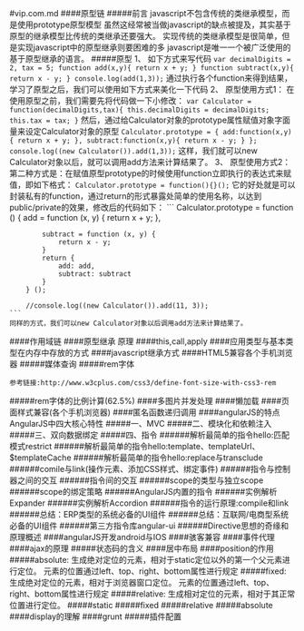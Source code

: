 #vip.com.md
####原型链
#####前言
    javascript不包含传统的类继承模型，而是使用prototype原型模型
    虽然这经常被当做javascript的缺点被提及，其实基于原型的继承模型比传统的类继承还要强大。
    实现传统的类继承模型是很简单，但是实现javascript中的原型继承则要困难的多
    javascript是唯一一个被广泛使用的基于原型继承的语言。
#####原型
    1、 如下方式来写代码
    ```
      var decimalDigits = 2,
          tax = 5;
      function add(x,y){
        return x + y;
      }
      function subtract(x,y){
        return x - y;
      }
      console.log(add(1,3));
    ```
    通过执行各个function来得到结果，学习了原型之后，我们可以使用如下方式来美化一下代码
    2、 原型使用方式1：
    在使用原型之前，我们需要先将代码做一下小修改：
    ```
      var Calculator = function(decimalDigits,tax){
        this.decimalDigits = decimalDigits;
        this.tax = tax;
      }
    ```
    然后，通过给Calculator对象的prototype属性赋值对象字面量来设定Calculator对象的原型
    ```
      Calculator.prototype = {
        add:function(x,y){
          return x + y;
        },
        subtract:function(x,y){
          return x - y;
        }
      };
      console.log((new Calculator()).add(1,3));
    ```
    这样，我们就可以new Calculator对象以后，就可以调用add方法来计算结果了。
    3、 原型使用方式2：
    第二种方式是：在赋值原型prototype的时候使用function立即执行的表达式来赋值，即如下格式：
    `Calculator.prototype = function(){}();`
    它的好处就是可以封装私有的function，通过return的形式暴露处简单的使用名称，以达到
    public/private的效果，修改后的代码如下：
    ```
      Calculator.prototype = function () {
            add = function (x, y) {
                return x + y;
            },

            subtract = function (x, y) {
                return x - y;
            }
            return {
                add: add,
                subtract: subtract
            }
        } ();

        //console.log((new Calculator()).add(11, 3));
    ```
    同样的方式，我们可以new Calculator对象以后调用add方法来计算结果了。
####作用域链
####原型继承 原理
####this,call,apply
####应用类型与基本类型在内存中存放的方式
####javascript继承方式
####HTML5兼容各个手机浏览器
#####媒体查询
#####rem字体
    
    参考链接:http://www.w3cplus.com/css3/define-font-size-with-css3-rem
#####rem字体的比例计算(62.5%)
####多图片并发处理
####懒加载
####页面样式兼容(各个手机浏览器)
####匿名函数递归调用
####angularJS的特点
    AngularJS中四大核心特性
#####一、MVC
#####二、模块化和依赖注入
#####三、双向数据绑定
#####四、指令
######解析最简单的指令hello:匹配模式restrict
######解析最简单的指令hello:template、templateUrl、$templateCache
######解析最简单的指令hello:replace与transclude
######comile与link(操作元素、添加CSS样式、绑定事件)
######指令与控制器之间的交互
######指令间的交互
######scope的类型与独立scope
######scope的绑定策略
######AngularJS内置的指令
######实例解析Expander
######实例解析Accordion
######指令的运行原理:compile和link
######总结：ERP类型的系统必备的UI组件
######总结：互联网/电商型系统必备的UI组件
######第三方指令库angular-ui
######Directive思想的奇缘和原理概述
####angularJS开发android与IOS
####骇客兼容
####事件代理
####ajax的原理
#####状态码的含义
####居中布局
####position的作用
#####absolute:
    生成绝对定位的元素，相对于static定位以外的第一个父元素进行定位。
    元素的位置通过left、top、right、bottom属性进行规定
#####fixed:
    生成绝对定位的元素，相对于浏览器窗口定位。
    元素的位置通过left、top、right、bottom属性进行规定
#####relative:
    生成相对定位的元素，相对于其正常位置进行定位。
#####static
#####fixed
#####relative
#####absolute
####display的理解
####grunt
#####插件配置
